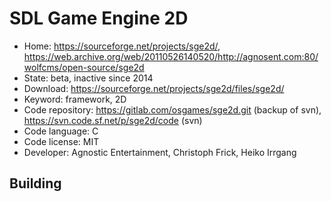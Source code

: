 # SDL Game Engine 2D

- Home: https://sourceforge.net/projects/sge2d/, https://web.archive.org/web/20110526140520/http://agnosent.com:80/wolfcms/open-source/sge2d
- State: beta, inactive since 2014
- Download: https://sourceforge.net/projects/sge2d/files/sge2d/
- Keyword: framework, 2D
- Code repository: https://gitlab.com/osgames/sge2d.git (backup of svn), https://svn.code.sf.net/p/sge2d/code (svn)
- Code language: C
- Code license: MIT
- Developer: Agnostic Entertainment, Christoph Frick, Heiko Irrgang

## Building
